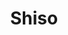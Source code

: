 ---
layout: place
title: "Shiso"
permalink: /new-york/new-york/shiso.html
stateAbbr: NY
stateName: New York
cityName: New York
seo:
  name: "Shiso"
  type: Restaurant
  links: null
description: "Looking for sushi in New York, New York? Check out Shiso for a delightful Japanese dining experience. Enjoy a variety of sushi and other dishes in a welcomin..."
place_id: ChIJf34uKvxZwokREkMqa6NpYTE
photos:
  - name: >-
      places/ChIJf34uKvxZwokREkMqa6NpYTE/photos/AeeoHcJIjochyuoh126YWeVYYKlCEjp5uXjAe7mG9xAodwnsrgW49pcgOrxOtZjivL4TZqjl7i-45zq4it01ZTxXQdUgzvsPOIrsqaYV4MXVHRpnyH8sL5HGOUzCgMV2lUt4Q7_DvHjWD3R3UedAzt81w1_WMMys18FzYHiiJc09-YjPNU87Vm7sZKyUZD3QfU8lnH-dkus1eox_nnpVZkor68ZG1Oqr-81lUS01rReXbhjawybgRZAS0XTRwqpK0e5WyRwttOKueVLSVKxPdwAzs9moV8QsD36zL-og7I6eXNcbhw
    widthPx: 945
    heightPx: 630
    authorAttributions:
      - displayName: Shiso
        uri: https://maps.google.com/maps/contrib/108208828130334526134
        photoUri: >-
          https://lh3.googleusercontent.com/a/ACg8ocLDKStqRizJqNPswgHeYISeAA5byvYMqowlyYHCCOjO8Wws0w=s100-p-k-no-mo
    flagContentUri: >-
      https://www.google.com/local/imagery/report/?cb_client=maps_api_places.places_api&image_key=!1e10!2sAF1QipP_OZ0Ppt47PYQNu1OL-OnZWQGA1GP67tS5RVW3&hl=en-US
    googleMapsUri: >-
      https://www.google.com/maps/place//data=!3m4!1e2!3m2!1sAF1QipP_OZ0Ppt47PYQNu1OL-OnZWQGA1GP67tS5RVW3!2e10!4m2!3m1!1s0x89c259fc2a2e7e7f:0x316169a36b2a4312
  - name: >-
      places/ChIJf34uKvxZwokREkMqa6NpYTE/photos/AeeoHcICOEQgPDSPRX3L6ZHsXITsegTsOkVFStfHR9v4sy91oOYjCKOzgLeeor6uUijUprUhNlrxlm7OPp6MvYXNND_X2pDp2X9jE9-I3JkkLdZa4morM2fZkk4OUIC7l50PhXapBl21Z0JxawfbPfwgfdBGBb_-VT3qv1JrXMzKibr78gdEOsK92fGWq0Xa8LrkfCjy8LXED1fKecCkYGHhFGyKucvkvxVnoOcYKdUtR6ZWAduvtXavnHNWPsHCFCGrU9osB9OYSrFw33yCvIh18FgO1NAE2eDFeXGESEB2pMX4rBoLX_i8EQZ0Gas9kKTQCdbvdXyA8w9ot6jSt0K8twZJCYlBdH67pUPmvTg2nIhc6SRAIPWxhZpK5KGhd7hiSOp5ArVciuwJd8JugyHqMl0SNTCwqLiij2UhoKTa_0hgTII
    widthPx: 3024
    heightPx: 4032
    authorAttributions:
      - displayName: Joshak241
        uri: https://maps.google.com/maps/contrib/100300242331355594995
        photoUri: >-
          https://lh3.googleusercontent.com/a-/ALV-UjW6neWrJtMUvaDlIn3ajWcswz5TZva7C0pEh0MsmGQiDbKnmrY=s100-p-k-no-mo
    flagContentUri: >-
      https://www.google.com/local/imagery/report/?cb_client=maps_api_places.places_api&image_key=!1e10!2sCIHM0ogKEICAgIDbpvar-AE&hl=en-US
    googleMapsUri: >-
      https://www.google.com/maps/place//data=!3m4!1e2!3m2!1sCIHM0ogKEICAgIDbpvar-AE!2e10!4m2!3m1!1s0x89c259fc2a2e7e7f:0x316169a36b2a4312
  - name: >-
      places/ChIJf34uKvxZwokREkMqa6NpYTE/photos/AeeoHcJ1Vg30jkip6kWe1lI8QRE2KAakfSkVK27ZoVqAEIqNgvifLQBxXxEt0UGPtJuJonMBdYsTI3xGx8_1WVm5EqjZhxIljJlWOTC-rL_5Uwil0Q4AO64U12OPbVJKf78BejRhsHeryV9qQ1ZksOK2SW4l0CgGmTW6lDZCUxBXTQzOZ9UUcTu9927KZzpah9ESb2xhPFwuF70MRUM7NjCAMruezMNLj_HsSqDgBpfoSfUEFWj9BjKbuc0My4bS4rZTc8MhM6pwBcCSaIWunvT0WBEIDSoCtt4955uJbVy2CnpLoDHC1iYGJi2QI4B2qgJ2Co9WQKKj2CnXm8iHbXVLJWRb1IXSrFJoB0oO7P0YmMZE5i1cLUXLrYVara03HW1-DlUMn15tp0saJB_m_rh8Z5YTuT8aevcUQgiHm6eVmTbi
    widthPx: 3600
    heightPx: 4800
    authorAttributions:
      - displayName: Shanaz Pasha
        uri: https://maps.google.com/maps/contrib/109407189728359457489
        photoUri: >-
          https://lh3.googleusercontent.com/a-/ALV-UjWEtCdQ0vk1ewraWkAmL23Eui9SklEPE3m44l24qT7ZDyK-yVvB=s100-p-k-no-mo
    flagContentUri: >-
      https://www.google.com/local/imagery/report/?cb_client=maps_api_places.places_api&image_key=!1e10!2sCIHM0ogKEICAgIDz9OHglAE&hl=en-US
    googleMapsUri: >-
      https://www.google.com/maps/place//data=!3m4!1e2!3m2!1sCIHM0ogKEICAgIDz9OHglAE!2e10!4m2!3m1!1s0x89c259fc2a2e7e7f:0x316169a36b2a4312
  - name: >-
      places/ChIJf34uKvxZwokREkMqa6NpYTE/photos/AeeoHcJkr0jBxtQs3SpTnWpKf3Ex9csxXXQA8j0yzrmfndXbSZqtqTsCJ8CLW--21U5GZelsFUn0qPx_2HDAIre3h08jnUJ9vq5N27l_vrDeYe4nMqNO2b_KpCEUCj7Mo5Hd5CPLz2OZJHLzqem2vW-jHboGZvZGxEHZGCftYp4gHBz_Bntg3H5bUGlEuTCJMtRaQYxYmcZn8RbL4Bly8--Xtp_RZ9BOxQwEklL4-yprcuHD0EMRXVvIoTxgW2HLiY5V5QugfgaiCFTUPsU4AgSYxjq01pVapdxD_CTpyalX-qZ2zQLwnD87qQHNOYxRelJxLP6hGZb1UR7JOaynklcavynxtxcg4B-HzgjKjc15SyFwIvWps0ZNckfzD1Fqa1wp9KIg6agOM3Oi3uRcAa4Yvf1-83O6Z5vhUnPg7W7p5jKNig
    widthPx: 3024
    heightPx: 4032
    authorAttributions:
      - displayName: Shih-chi Chen (Alen)
        uri: https://maps.google.com/maps/contrib/109302935570778502908
        photoUri: >-
          https://lh3.googleusercontent.com/a-/ALV-UjX1rFVfJwV87w-S6uehjVwLTgI62PwMFl8j0eL-bCNoxnkOJrw=s100-p-k-no-mo
    flagContentUri: >-
      https://www.google.com/local/imagery/report/?cb_client=maps_api_places.places_api&image_key=!1e10!2sCIHM0ogKEICAgICTnYy9ZA&hl=en-US
    googleMapsUri: >-
      https://www.google.com/maps/place//data=!3m4!1e2!3m2!1sCIHM0ogKEICAgICTnYy9ZA!2e10!4m2!3m1!1s0x89c259fc2a2e7e7f:0x316169a36b2a4312
  - name: >-
      places/ChIJf34uKvxZwokREkMqa6NpYTE/photos/AeeoHcIOCPheN6bx6ZYPLom1JBbOS2PEvKFm_NZ3xJQgyWwhd7i4ps2-whfOWzE0oTupBG8T4lR5Uk7FXsjjAMetxNIn0Bp83hVLIcFtwNvj19Tf-42vS9p-M_A5knhP2_eqDG6WXw6TJCsstDGtGexVod_JSKTVnPhOwXnawgG07YEfH895iG4VL7W9Q5u-ecz-2WXENntGfE3ANfKtHCOoBPpXvFZoeHqAZid-g5kGP3xXniCfcCX1fbZP95l2wbiY9SAWSRI9BpvK6NI86sGjJpmfjOZ2vED-Tqr3NdhV9XEeuw
    widthPx: 4800
    heightPx: 3201
    authorAttributions:
      - displayName: Shiso
        uri: https://maps.google.com/maps/contrib/108208828130334526134
        photoUri: >-
          https://lh3.googleusercontent.com/a/ACg8ocLDKStqRizJqNPswgHeYISeAA5byvYMqowlyYHCCOjO8Wws0w=s100-p-k-no-mo
    flagContentUri: >-
      https://www.google.com/local/imagery/report/?cb_client=maps_api_places.places_api&image_key=!1e10!2sAF1QipM7_KP8Ibj2Vq6LesfuqKhKAv14hSCPIoVIYgzj&hl=en-US
    googleMapsUri: >-
      https://www.google.com/maps/place//data=!3m4!1e2!3m2!1sAF1QipM7_KP8Ibj2Vq6LesfuqKhKAv14hSCPIoVIYgzj!2e10!4m2!3m1!1s0x89c259fc2a2e7e7f:0x316169a36b2a4312
  - name: >-
      places/ChIJf34uKvxZwokREkMqa6NpYTE/photos/AeeoHcLFk3Z_jSP26RduGm3qwZahBunHCjU9c3vJvfhHLT5u4Xmu8CrLjYAiaihOkbusx2mJnDngg4BibPqV78K1l4GLAvV_69TiKYaIO6G-7GDjX9nwVnMINI0-JlCuARYVcairaBKpqXkynqf01PV9j2oP8gqqcnJxD8URVY1MGRv8hxVo6HgzgX81JMqUSsy9bbuL2w39kqtYYfcOiRqc3_fZ2l3dOZ4jKovN80jgbLRrzZ-LFnamYfW5TRmKNp38kdALn_6OFuXHSlbghTmPLczpMQf7Xkkoo4JDgyjIaC-DPA
    widthPx: 600
    heightPx: 600
    authorAttributions:
      - displayName: Shiso
        uri: https://maps.google.com/maps/contrib/108208828130334526134
        photoUri: >-
          https://lh3.googleusercontent.com/a/ACg8ocLDKStqRizJqNPswgHeYISeAA5byvYMqowlyYHCCOjO8Wws0w=s100-p-k-no-mo
    flagContentUri: >-
      https://www.google.com/local/imagery/report/?cb_client=maps_api_places.places_api&image_key=!1e10!2sAF1QipN33q4Jr-OIirJGKG_WDHJqYjuKYS_yfni2aShU&hl=en-US
    googleMapsUri: >-
      https://www.google.com/maps/place//data=!3m4!1e2!3m2!1sAF1QipN33q4Jr-OIirJGKG_WDHJqYjuKYS_yfni2aShU!2e10!4m2!3m1!1s0x89c259fc2a2e7e7f:0x316169a36b2a4312
  - name: >-
      places/ChIJf34uKvxZwokREkMqa6NpYTE/photos/AeeoHcKXhBP_Q-dkkmXmOFkyA2D0hSYOGsTt9NewWZXiCECaNVuS5y3uspgZ6cql1RGVAP89k-MwbhFP17FP762eF10l84Oy9rOWQiwaJcBsWniSDTbr02oKshpjL0iM_lZEyJgyc03DbvB1t_lDt8vY_3W9dtvsdjvc96Y-tjOlfFEjWC9sk5a3CVaXgnROHrgHOG0sOca9klPCWQEQA3m2xIXnbc2PDr8F1Qn3KN7lrDMh4L1VoixFBuHEFjFXPv_OkGaPwYR4LoT6laQKc8v3wXt0db-QXdLfAAp4Cd5AYlPsfA
    widthPx: 3500
    heightPx: 4800
    authorAttributions:
      - displayName: Shiso
        uri: https://maps.google.com/maps/contrib/108208828130334526134
        photoUri: >-
          https://lh3.googleusercontent.com/a/ACg8ocLDKStqRizJqNPswgHeYISeAA5byvYMqowlyYHCCOjO8Wws0w=s100-p-k-no-mo
    flagContentUri: >-
      https://www.google.com/local/imagery/report/?cb_client=maps_api_places.places_api&image_key=!1e10!2sAF1QipOK3BbYGn3ZE0_iuIi3oq7b3dBAHW_6-D1mbH_o&hl=en-US
    googleMapsUri: >-
      https://www.google.com/maps/place//data=!3m4!1e2!3m2!1sAF1QipOK3BbYGn3ZE0_iuIi3oq7b3dBAHW_6-D1mbH_o!2e10!4m2!3m1!1s0x89c259fc2a2e7e7f:0x316169a36b2a4312
  - name: >-
      places/ChIJf34uKvxZwokREkMqa6NpYTE/photos/AeeoHcLlLaIDP80g303wy26dhskCHrpGY7y_cZMhp5DSIbL8oY8easbzoJjaOg-61ZTwHZbBk-FJVCFBkxqty0jEW742gLG-QxZEmCYZDhL3CClTo1oHSSNz2dWjaBXGzBfPAa-WiIQMjmjMPdnVbpUN4BoaOj-VMOHemlrYVjVGC5KfA1JaAOon4Xvm7uAoGIG_HWqxUt9n_X1dcHLsvx4OptIjihakRoHsY2HifOHSqP9ykfBB1GehzfXanY3nAuJeZrGnOeCBRaihxLYKlFkXOpaYgRypnl5Rhki2BIg0_Mlk4A
    widthPx: 4800
    heightPx: 3201
    authorAttributions:
      - displayName: Shiso
        uri: https://maps.google.com/maps/contrib/108208828130334526134
        photoUri: >-
          https://lh3.googleusercontent.com/a/ACg8ocLDKStqRizJqNPswgHeYISeAA5byvYMqowlyYHCCOjO8Wws0w=s100-p-k-no-mo
    flagContentUri: >-
      https://www.google.com/local/imagery/report/?cb_client=maps_api_places.places_api&image_key=!1e10!2sAF1QipPdrMYVZTnMWh3TukyWSvOYxjLmVbJQHyZ-PPZU&hl=en-US
    googleMapsUri: >-
      https://www.google.com/maps/place//data=!3m4!1e2!3m2!1sAF1QipPdrMYVZTnMWh3TukyWSvOYxjLmVbJQHyZ-PPZU!2e10!4m2!3m1!1s0x89c259fc2a2e7e7f:0x316169a36b2a4312
  - name: >-
      places/ChIJf34uKvxZwokREkMqa6NpYTE/photos/AeeoHcIrmBFytNziDWp28Je_xosA3Qc8onkEFo9GfG0Xv3bay2rxjg0Qkw4KkrazSEg__4E1FbrCF-IyhfRgsVj7-lbyv6dlNpOu3o1TxiPKxgCtGItaDuTA9A5Oyh39pDmtwfb_dm5rtl4RfDkfWb34ethm3EityG75Spf8ZOm1o64l0gZG1T7cFy-qAEMdy6EbhoCpppr64iWXjWKxiV7wwnX79Mf_4-CK1bSComdzjmPPLCMZjgWUpStKmjyhjJhTlkMDwYdeumdoTIKII_MJvWFXP5ktCJQdC51KtYMxuXwlaQ
    widthPx: 4800
    heightPx: 3201
    authorAttributions:
      - displayName: Shiso
        uri: https://maps.google.com/maps/contrib/108208828130334526134
        photoUri: >-
          https://lh3.googleusercontent.com/a/ACg8ocLDKStqRizJqNPswgHeYISeAA5byvYMqowlyYHCCOjO8Wws0w=s100-p-k-no-mo
    flagContentUri: >-
      https://www.google.com/local/imagery/report/?cb_client=maps_api_places.places_api&image_key=!1e10!2sAF1QipPeug_0s8NLRTtvvxXKUNfYipZwUwl0IeVlBeaq&hl=en-US
    googleMapsUri: >-
      https://www.google.com/maps/place//data=!3m4!1e2!3m2!1sAF1QipPeug_0s8NLRTtvvxXKUNfYipZwUwl0IeVlBeaq!2e10!4m2!3m1!1s0x89c259fc2a2e7e7f:0x316169a36b2a4312
  - name: >-
      places/ChIJf34uKvxZwokREkMqa6NpYTE/photos/AeeoHcJRIEUm5gckoWRZHYd0C5xYyP7KvY6ANpv2F3dLOTNMRIZ5a2mPGGsmMuDbV9iq_DPqyhMq9WsRJ_bjETp_bBpuWcZdauqVgZzb7GpVFV7LtAuLc1YpKLi32UCkyOQFvtGB4lkb1NNGTJVejMn2HFsE1uTCDsL1zSmZCx3Uz1bT3hFjAYzwUA0b6PRe0jsxIJbnONi0CZJuF719hx40zOV7KcFKZnMSzXxh0Ivd8iphxEXsstw8zI7VdFJRDdItYHrpzz8KVjJ4ZcUoYDoY4FjXOxB_Dc7tgC-trwLHVNmgG95esgANiUNHVCTvC-MkCBEfnSyWMfIinweBUJ3yR19tfLvKfVd1IjcZazashOAhpYU-fkhEdFYQT9ERoBi71JFj3YI2iHGTHgF-9VUD5DkNjxLCLOamhJJ4eHr8uBa35g
    widthPx: 4080
    heightPx: 3072
    authorAttributions:
      - displayName: Roger Landry
        uri: https://maps.google.com/maps/contrib/116349609291995076575
        photoUri: >-
          https://lh3.googleusercontent.com/a-/ALV-UjVA6r9mD2bWAs0DKGXrOV-XdCTufgy0NEXyamXf9JxXqBIa29I=s100-p-k-no-mo
    flagContentUri: >-
      https://www.google.com/local/imagery/report/?cb_client=maps_api_places.places_api&image_key=!1e10!2sCIHM0ogKEICAgIDZ7KjwLw&hl=en-US
    googleMapsUri: >-
      https://www.google.com/maps/place//data=!3m4!1e2!3m2!1sCIHM0ogKEICAgIDZ7KjwLw!2e10!4m2!3m1!1s0x89c259fc2a2e7e7f:0x316169a36b2a4312
address: 214 E 9th St, New York, NY 10003, USA
street: 214 E 9th St
city: New York
state: NY
zip: '10003'
country: USA
neighborhood: null
latitude: '40.729595'
longitude: '-73.988673'
accessibility_options:
  wheelchairAccessibleParking: false
business_status: OPERATIONAL
name: Shiso
google_maps_links:
  directionsUri: >-
    https://www.google.com/maps/dir//''/data=!4m7!4m6!1m1!4e2!1m2!1m1!1s0x89c259fc2a2e7e7f:0x316169a36b2a4312!3e0
  placeUri: https://maps.google.com/?cid=3558241331197920018
  writeAReviewUri: >-
    https://www.google.com/maps/place//data=!4m3!3m2!1s0x89c259fc2a2e7e7f:0x316169a36b2a4312!12e1
  reviewsUri: >-
    https://www.google.com/maps/place//data=!4m4!3m3!1s0x89c259fc2a2e7e7f:0x316169a36b2a4312!9m1!1b1
  photosUri: >-
    https://www.google.com/maps/place//data=!4m3!3m2!1s0x89c259fc2a2e7e7f:0x316169a36b2a4312!10e5
primary_type: Fine Dining Restaurant
opening_hours:
  regular: null
  current: null
secondary_opening_hours:
  regular:
    weekdayDescriptions: null
    type: null
  current:
    weekdayDescriptions: null
    type: null
phone: (856) 304-6681
price_level: null
price_range: $50 &ndash; $100
rating: '4.6'
rating_count: 428
website: null
reviews:
  - name: >-
      places/ChIJf34uKvxZwokREkMqa6NpYTE/reviews/ChZDSUhNMG9nS0VJQ0FnSURibGEzWkRnEAE
    relativePublishTimeDescription: 8 months ago
    rating: 5
    text:
      text: >-
        Thought the Massey deal was really good for dinner around $68 for 15
        courses. The chef was fast and kind, the sushi was quality and tasted
        really good. Really enjoyed this experience. Thought aesthetically it
        was a bit dark, we ended up being downstairs, but overall thought it was
        a good experience. Left feeling satisfied, but not overtly stuffed.
      languageCode: en
    originalText:
      text: >-
        Thought the Massey deal was really good for dinner around $68 for 15
        courses. The chef was fast and kind, the sushi was quality and tasted
        really good. Really enjoyed this experience. Thought aesthetically it
        was a bit dark, we ended up being downstairs, but overall thought it was
        a good experience. Left feeling satisfied, but not overtly stuffed.
      languageCode: en
    authorAttribution:
      displayName: Mia-Fei Lapointe
      uri: https://www.google.com/maps/contrib/102018455912532757823/reviews
      photoUri: >-
        https://lh3.googleusercontent.com/a-/ALV-UjV2XAFTorGKL5s9v8UONcVVgDV3N0NzN-pwTc32nd42Tgqrcwpo=s128-c0x00000000-cc-rp-mo-ba4
    publishTime: '2024-08-07T18:17:48.581950Z'
    flagContentUri: >-
      https://www.google.com/local/review/rap/report?postId=ChZDSUhNMG9nS0VJQ0FnSURibGEzWkRnEAE&d=17924085&t=1
    googleMapsUri: >-
      https://www.google.com/maps/reviews/data=!4m6!14m5!1m4!2m3!1sChZDSUhNMG9nS0VJQ0FnSURibGEzWkRnEAE!2m1!1s0x89c259fc2a2e7e7f:0x316169a36b2a4312
  - name: >-
      places/ChIJf34uKvxZwokREkMqa6NpYTE/reviews/ChdDSUhNMG9nS0VJQ0FnSUM3dnFtb3ZBRRAB
    relativePublishTimeDescription: a month ago
    rating: 1
    text:
      text: >-
        Unfortunately, it looks better than it tastes! Please do not come here
        for the omakase!! Fish was placed on PIPING hot rice and the rice was
        not seasoned. Zero flavor!! Fish tasted so warm and unappetizing.


        Our sushi chef torched every single piece of fish. Even the Toro was
        torched until it was fully cooked. I had never had Toro cooked well done
        and it lacked all the flavor you look for in Toro. We actually had to
        ask the server why every single piece was torched and their response was
        that it just depends on the chef.


        There are so many other affordable omakase options in nyc.
      languageCode: en
    originalText:
      text: >-
        Unfortunately, it looks better than it tastes! Please do not come here
        for the omakase!! Fish was placed on PIPING hot rice and the rice was
        not seasoned. Zero flavor!! Fish tasted so warm and unappetizing.


        Our sushi chef torched every single piece of fish. Even the Toro was
        torched until it was fully cooked. I had never had Toro cooked well done
        and it lacked all the flavor you look for in Toro. We actually had to
        ask the server why every single piece was torched and their response was
        that it just depends on the chef.


        There are so many other affordable omakase options in nyc.
      languageCode: en
    authorAttribution:
      displayName: Maggie
      uri: https://www.google.com/maps/contrib/111102094752530073088/reviews
      photoUri: >-
        https://lh3.googleusercontent.com/a/ACg8ocJhz_cWfSrUPWK2ygQQKkuovzXaQYIdc2DqGc7dF9iwadL36w=s128-c0x00000000-cc-rp-mo-ba4
    publishTime: '2025-02-22T20:23:59.667815Z'
    flagContentUri: >-
      https://www.google.com/local/review/rap/report?postId=ChdDSUhNMG9nS0VJQ0FnSUM3dnFtb3ZBRRAB&d=17924085&t=1
    googleMapsUri: >-
      https://www.google.com/maps/reviews/data=!4m6!14m5!1m4!2m3!1sChdDSUhNMG9nS0VJQ0FnSUM3dnFtb3ZBRRAB!2m1!1s0x89c259fc2a2e7e7f:0x316169a36b2a4312
  - name: >-
      places/ChIJf34uKvxZwokREkMqa6NpYTE/reviews/ChZDSUhNMG9nS0VJQ0FnSUNUbll5OU9BEAE
    relativePublishTimeDescription: 11 months ago
    rating: 2
    text:
      text: >-
        The fish tastes warm and the meat is hard to swallow. The waiting time
        between course is long and no introduction with the dishes. But it’s $50
        per person. So if u wanted to eat something special with little money.
      languageCode: en
    originalText:
      text: >-
        The fish tastes warm and the meat is hard to swallow. The waiting time
        between course is long and no introduction with the dishes. But it’s $50
        per person. So if u wanted to eat something special with little money.
      languageCode: en
    authorAttribution:
      displayName: Shih-chi Chen (Alen)
      uri: https://www.google.com/maps/contrib/109302935570778502908/reviews
      photoUri: >-
        https://lh3.googleusercontent.com/a-/ALV-UjX1rFVfJwV87w-S6uehjVwLTgI62PwMFl8j0eL-bCNoxnkOJrw=s128-c0x00000000-cc-rp-mo-ba4
    publishTime: '2024-05-18T01:03:55.995702Z'
    flagContentUri: >-
      https://www.google.com/local/review/rap/report?postId=ChZDSUhNMG9nS0VJQ0FnSUNUbll5OU9BEAE&d=17924085&t=1
    googleMapsUri: >-
      https://www.google.com/maps/reviews/data=!4m6!14m5!1m4!2m3!1sChZDSUhNMG9nS0VJQ0FnSUNUbll5OU9BEAE!2m1!1s0x89c259fc2a2e7e7f:0x316169a36b2a4312
  - name: >-
      places/ChIJf34uKvxZwokREkMqa6NpYTE/reviews/ChZDSUhNMG9nS0VJQ0FnSUNieTRqVVJBEAE
    relativePublishTimeDescription: 8 months ago
    rating: 5
    text:
      text: >-
        My boyfriend and I had an amazing date night at Shiso Omakase! For just
        $85, we enjoyed an 18-course omakase crafted by Chef Billy.


        - Miso soup

        - Bluefin tuna with truffle and uni dressing

        - Mackerel with sesame dressing and lime zest

        - Yellowtail with fresh wasabi

        - Japanese Golden eye snapper with kombu

        - Aburi salmon

        - Kampachi with miso paste and ginger

        - Spanish mackerel with yuzu, pepper, and lemon

        - Japanese sea bream with lime zest

        - Hokkaido scallop with ikura and lime zest

        - Squid with masago

        - Amaebi with crunchy garlic sauce

        - Otoro with uni

        - Unagi

        - Ikura with lime zest

        - Hokkaido uni

        - Toro hand roll

        - Panna cotta ( make sure to give it a good mix! )


        The fish, flown in from Japan, was incredibly fresh, and each nigiri
        piece was perfectly seasoned and delicious. Our favorites were the
        bluefin tuna with truffle, the unagi, and the uni. The intimate ambiance
        made it even more special.
      languageCode: en
    originalText:
      text: >-
        My boyfriend and I had an amazing date night at Shiso Omakase! For just
        $85, we enjoyed an 18-course omakase crafted by Chef Billy.


        - Miso soup

        - Bluefin tuna with truffle and uni dressing

        - Mackerel with sesame dressing and lime zest

        - Yellowtail with fresh wasabi

        - Japanese Golden eye snapper with kombu

        - Aburi salmon

        - Kampachi with miso paste and ginger

        - Spanish mackerel with yuzu, pepper, and lemon

        - Japanese sea bream with lime zest

        - Hokkaido scallop with ikura and lime zest

        - Squid with masago

        - Amaebi with crunchy garlic sauce

        - Otoro with uni

        - Unagi

        - Ikura with lime zest

        - Hokkaido uni

        - Toro hand roll

        - Panna cotta ( make sure to give it a good mix! )


        The fish, flown in from Japan, was incredibly fresh, and each nigiri
        piece was perfectly seasoned and delicious. Our favorites were the
        bluefin tuna with truffle, the unagi, and the uni. The intimate ambiance
        made it even more special.
      languageCode: en
    authorAttribution:
      displayName: Pinhwa Su
      uri: https://www.google.com/maps/contrib/117668222769496555970/reviews
      photoUri: >-
        https://lh3.googleusercontent.com/a-/ALV-UjWWD65YW0Ik4_EUVw7qSl01mDz3sMyGbQfe2v6AvLz89yYmSyA3NQ=s128-c0x00000000-cc-rp-mo-ba6
    publishTime: '2024-07-29T23:15:41.462342Z'
    flagContentUri: >-
      https://www.google.com/local/review/rap/report?postId=ChZDSUhNMG9nS0VJQ0FnSUNieTRqVVJBEAE&d=17924085&t=1
    googleMapsUri: >-
      https://www.google.com/maps/reviews/data=!4m6!14m5!1m4!2m3!1sChZDSUhNMG9nS0VJQ0FnSUNieTRqVVJBEAE!2m1!1s0x89c259fc2a2e7e7f:0x316169a36b2a4312
  - name: >-
      places/ChIJf34uKvxZwokREkMqa6NpYTE/reviews/ChZDSUhNMG9nS0VJQ0FnSUR6OU9IZ1pBEAE
    relativePublishTimeDescription: 10 months ago
    rating: 1
    text:
      text: >-
        AVOID AT ALL COSTS! Food sucked. Dessert sucked. Service sucked.
        Atmosphere sucked. Waiters attitudes sucked. Not an authentic omakase by
        any means. This place has to be not just the worst omakase/sushi place
        I’ve been to, it is quite possibly the worst restaurant I’ve been to. We
        got there at 7:40 pm, we had a 7:45p omakase bar reservation and they
        told us the bar was full. It was a 45 minute wait for the bar. 1st
        strike. We sit at a table because we’re hungry and wait 30 minutes for
        the miso which was cold! We then waited an additional 25 minutes to get
        our platter of nigiri. Not one piece of fish was fresh, they were all
        chewy, fishy, dry or inedible. The truffle on top tasted like it sat on
        a shelf for 4 years. The staff were all Americans. Not your typical
        omakase Japanese staff. 26 years and under. Nasty attitudes even though
        they didn’t honor our reservation. They didn’t know what each piece of
        fish was, and when we asked about ikura and uni they said they didn’t
        know. They didn’t even have it but they didn’t tell us that.


        We paid $65 for the premium menu of 18 pieces and not one bite was
        enjoyable. I wanted to spit out the fish multiple times. The ginger also
        tasted old. We had to beg the sushi chef for sushi ginger. We got there
        at 7:45 and didn’t eat until 8:45pm. Also the AC was on blast at 63
        degrees!


        There was another woman that got there before us and waited for the bar.
        She had to curse out the staff and left after waiting over 1.5 hrs for
        her food which she never got.


        For $70 go to your local sushi place because I guarantee the fish is
        fresher than here and actually edible.
      languageCode: en
    originalText:
      text: >-
        AVOID AT ALL COSTS! Food sucked. Dessert sucked. Service sucked.
        Atmosphere sucked. Waiters attitudes sucked. Not an authentic omakase by
        any means. This place has to be not just the worst omakase/sushi place
        I’ve been to, it is quite possibly the worst restaurant I’ve been to. We
        got there at 7:40 pm, we had a 7:45p omakase bar reservation and they
        told us the bar was full. It was a 45 minute wait for the bar. 1st
        strike. We sit at a table because we’re hungry and wait 30 minutes for
        the miso which was cold! We then waited an additional 25 minutes to get
        our platter of nigiri. Not one piece of fish was fresh, they were all
        chewy, fishy, dry or inedible. The truffle on top tasted like it sat on
        a shelf for 4 years. The staff were all Americans. Not your typical
        omakase Japanese staff. 26 years and under. Nasty attitudes even though
        they didn’t honor our reservation. They didn’t know what each piece of
        fish was, and when we asked about ikura and uni they said they didn’t
        know. They didn’t even have it but they didn’t tell us that.


        We paid $65 for the premium menu of 18 pieces and not one bite was
        enjoyable. I wanted to spit out the fish multiple times. The ginger also
        tasted old. We had to beg the sushi chef for sushi ginger. We got there
        at 7:45 and didn’t eat until 8:45pm. Also the AC was on blast at 63
        degrees!


        There was another woman that got there before us and waited for the bar.
        She had to curse out the staff and left after waiting over 1.5 hrs for
        her food which she never got.


        For $70 go to your local sushi place because I guarantee the fish is
        fresher than here and actually edible.
      languageCode: en
    authorAttribution:
      displayName: Shanaz Pasha
      uri: https://www.google.com/maps/contrib/109407189728359457489/reviews
      photoUri: >-
        https://lh3.googleusercontent.com/a-/ALV-UjWEtCdQ0vk1ewraWkAmL23Eui9SklEPE3m44l24qT7ZDyK-yVvB=s128-c0x00000000-cc-rp-mo
    publishTime: '2024-06-09T22:42:56.880148Z'
    flagContentUri: >-
      https://www.google.com/local/review/rap/report?postId=ChZDSUhNMG9nS0VJQ0FnSUR6OU9IZ1pBEAE&d=17924085&t=1
    googleMapsUri: >-
      https://www.google.com/maps/reviews/data=!4m6!14m5!1m4!2m3!1sChZDSUhNMG9nS0VJQ0FnSUR6OU9IZ1pBEAE!2m1!1s0x89c259fc2a2e7e7f:0x316169a36b2a4312
parking_options:
  freeParkingLot: true
payment_options:
  acceptsCreditCards: true
  acceptsDebitCards: true
  acceptsCashOnly: false
  acceptsNfc: true
allow_dogs: null
curbside_pickup: false
delivery: false
dine_in: true
good_for_children: true
good_for_groups: null
good_for_sports: false
live_music: false
menu_for_children: false
outdoor_seating: null
reservable: true
restroom: true
serves_beer: null
serves_breakfast: null
serves_brunch: null
serves_cocktails: null
serves_coffee: null
serves_dinner: true
serves_dessert: true
serves_lunch: null
serves_vegetarian_food: null
serves_wine: true
takeout: false
summary: null

---